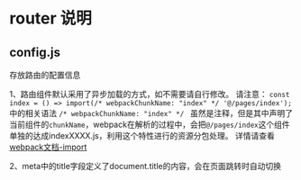 # router 说明


## config.js
存放路由的配置信息

1、路由组件默认采用了异步加载的方式，如不需要请自行修改。
请注意： `const index = () => import(/* webpackChunkName: "index" */ '@/pages/index');` 中的相关语法
`/* webpackChunkName: "index" */ ` 虽然是注释，但是其中声明了当前组件的`chunkName`，webpack在解析的过程中，会把`@/pages/index`这个组件单独的达成indexXXXX.js，利用这个特性进行的资源分包处理。
详情请查看 [webpack文档-import](https://webpack.js.org/api/module-methods/#import-)

2、meta中的title字段定义了document.title的内容，会在页面跳转时自动切换



